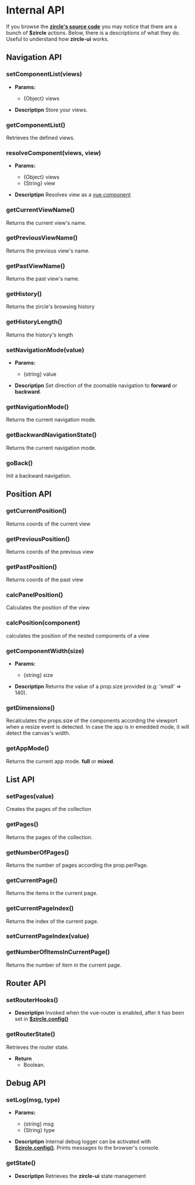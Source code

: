 # Internal API
If you browse the [**zircle's source code**](https://github.com/zircleUI/zircleUI/tree/master/src) you may notice that there are a bunch of **$zircle** actions. Below, there is a descriptions of what they do. Useful to understand how **zircle-ui** works.

## Navigation API
### setComponentList(views)
- **Params:**
    - {Object} views

- **Descriptipn**
Store your views.

### getComponentList()
Retrieves the defined views.

### resolveComponent(views, view)
- **Params:**
    - {Object} views
    - {String} view

- **Descriptipn**
Resolves view as a  [vue component](https://vuejs.org/v2/guide/components-registration.html)

### getCurrentViewName()
Returns the current view's name.

### getPreviousViewName()
Returns the previous view's name.

### getPastViewName()
Returns the past view's name.

### getHistory()
Returns the zircle's browsing history

### getHistoryLength()
Returns the history's length

### setNavigationMode(value)
- **Params:**
    - {string} value

- **Descriptipn**
Set direction of the zoomable navigation to **forward** or **backward**.

### getNavigationMode()
Returns the current navigation mode.

### getBackwardNavigationState()
Returns the current navigation mode.

### goBack()
Init a backward navigation.

## Position API
### getCurrentPosition()
Returns coords of the current view

### getPreviousPosition()
Returns coords of the previous view

### getPastPosition()
Returns coords of the past view

### calcPanelPosition()
Calculates the position of the view

### calcPosition(component)
calculates the position of the nested components of a view

### getComponentWidth(size)
- **Params:**
    - {string} size

- **Descriptipn**
Returns the value of a prop.size provided (e.g: 'small' => 140).

### getDimensions()
Recalculates the props.size of the components according the viewport when a resize event is detected. In case the app is in emedded mode, it will detect the canvas's width.

### getAppMode()
Returns the current app mode. **full** or **mixed**.

## List API
### setPages(value)
Creates the pages of the collection

### getPages()
Returns the pages of the collection.

### getNumberOfPages()
Returns the number of pages according the prop.perPage.

### getCurrentPage()
Returns the items in the current page.

### getCurrentPageIndex()
Returns the index of the current page.

### setCurrentPageIndex(value)

### getNumberOfItemsInCurrentPage()
Returns the number of item in the current page.

## Router API
### setRouterHooks()
- **Descriptipn**
Invoked when the vue-router is enabled, after it has been set in [**$zircle.config()**](/api/public-api.html#config-definition)

### getRouterState()
Retrieves the router state.

- **Return**
  - Boolean.

## Debug API
### setLog(msg, type)
- **Params:**
    - {string} msg
    - {String} type

- **Descriptipn**
Internal debug logger can be activated with [**$zircle.config()**](/api/public-api.html#config-definition). Prints messages to the browser's console.

### getState()
- **Descriptipn**
Retrieves the **zircle-ui** state management



